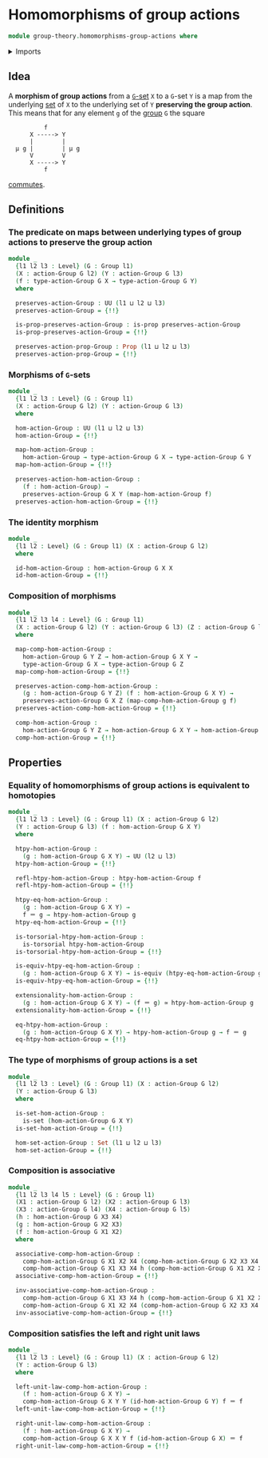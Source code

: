 # Homomorphisms of group actions

```agda
module group-theory.homomorphisms-group-actions where
```

<details><summary>Imports</summary>

```agda
open import foundation.commuting-squares-of-maps
open import foundation.dependent-pair-types
open import foundation.equivalences
open import foundation.function-types
open import foundation.fundamental-theorem-of-identity-types
open import foundation.homotopies
open import foundation.homotopy-induction
open import foundation.identity-types
open import foundation.iterated-dependent-product-types
open import foundation.propositions
open import foundation.sets
open import foundation.subtype-identity-principle
open import foundation.torsorial-type-families
open import foundation.universe-levels

open import group-theory.group-actions
open import group-theory.groups
```

</details>

## Idea

A **morphism of group actions** from a [`G`-set](group-theory.group-actions.md)
`X` to a `G`-set `Y` is a map from the underlying [set](foundation-core.sets.md)
of `X` to the underlying set of `Y` **preserving the group action**. This means
that for any element `g` of the [group](group-theory.groups.md) `G` the square

```text
          f
      X -----> Y
      |        |
  μ g |        | μ g
      V        V
      X -----> Y
          f
```

[commutes](foundation-core.commuting-squares-of-maps.md).

## Definitions

### The predicate on maps between underlying types of group actions to preserve the group action

```agda
module _
  {l1 l2 l3 : Level} (G : Group l1)
  (X : action-Group G l2) (Y : action-Group G l3)
  (f : type-action-Group G X → type-action-Group G Y)
  where

  preserves-action-Group : UU (l1 ⊔ l2 ⊔ l3)
  preserves-action-Group = {!!}

  is-prop-preserves-action-Group : is-prop preserves-action-Group
  is-prop-preserves-action-Group = {!!}

  preserves-action-prop-Group : Prop (l1 ⊔ l2 ⊔ l3)
  preserves-action-prop-Group = {!!}
```

### Morphisms of `G`-sets

```agda
module _
  {l1 l2 l3 : Level} (G : Group l1)
  (X : action-Group G l2) (Y : action-Group G l3)
  where

  hom-action-Group : UU (l1 ⊔ l2 ⊔ l3)
  hom-action-Group = {!!}

  map-hom-action-Group :
    hom-action-Group → type-action-Group G X → type-action-Group G Y
  map-hom-action-Group = {!!}

  preserves-action-hom-action-Group :
    (f : hom-action-Group) →
    preserves-action-Group G X Y (map-hom-action-Group f)
  preserves-action-hom-action-Group = {!!}
```

### The identity morphism

```agda
module _
  {l1 l2 : Level} (G : Group l1) (X : action-Group G l2)
  where

  id-hom-action-Group : hom-action-Group G X X
  id-hom-action-Group = {!!}
```

### Composition of morphisms

```agda
module _
  {l1 l2 l3 l4 : Level} (G : Group l1)
  (X : action-Group G l2) (Y : action-Group G l3) (Z : action-Group G l4)
  where

  map-comp-hom-action-Group :
    hom-action-Group G Y Z → hom-action-Group G X Y →
    type-action-Group G X → type-action-Group G Z
  map-comp-hom-action-Group = {!!}

  preserves-action-comp-hom-action-Group :
    (g : hom-action-Group G Y Z) (f : hom-action-Group G X Y) →
    preserves-action-Group G X Z (map-comp-hom-action-Group g f)
  preserves-action-comp-hom-action-Group = {!!}

  comp-hom-action-Group :
    hom-action-Group G Y Z → hom-action-Group G X Y → hom-action-Group G X Z
  comp-hom-action-Group = {!!}
```

## Properties

### Equality of homomorphisms of group actions is equivalent to homotopies

```agda
module _
  {l1 l2 l3 : Level} (G : Group l1) (X : action-Group G l2)
  (Y : action-Group G l3) (f : hom-action-Group G X Y)
  where

  htpy-hom-action-Group :
    (g : hom-action-Group G X Y) → UU (l2 ⊔ l3)
  htpy-hom-action-Group = {!!}

  refl-htpy-hom-action-Group : htpy-hom-action-Group f
  refl-htpy-hom-action-Group = {!!}

  htpy-eq-hom-action-Group :
    (g : hom-action-Group G X Y) →
    f ＝ g → htpy-hom-action-Group g
  htpy-eq-hom-action-Group = {!!}

  is-torsorial-htpy-hom-action-Group :
    is-torsorial htpy-hom-action-Group
  is-torsorial-htpy-hom-action-Group = {!!}

  is-equiv-htpy-eq-hom-action-Group :
    (g : hom-action-Group G X Y) → is-equiv (htpy-eq-hom-action-Group g)
  is-equiv-htpy-eq-hom-action-Group = {!!}

  extensionality-hom-action-Group :
    (g : hom-action-Group G X Y) → (f ＝ g) ≃ htpy-hom-action-Group g
  extensionality-hom-action-Group = {!!}

  eq-htpy-hom-action-Group :
    (g : hom-action-Group G X Y) → htpy-hom-action-Group g → f ＝ g
  eq-htpy-hom-action-Group = {!!}
```

### The type of morphisms of group actions is a set

```agda
module _
  {l1 l2 l3 : Level} (G : Group l1) (X : action-Group G l2)
  (Y : action-Group G l3)
  where

  is-set-hom-action-Group :
    is-set (hom-action-Group G X Y)
  is-set-hom-action-Group = {!!}

  hom-set-action-Group : Set (l1 ⊔ l2 ⊔ l3)
  hom-set-action-Group = {!!}
```

### Composition is associative

```agda
module _
  {l1 l2 l3 l4 l5 : Level} (G : Group l1)
  (X1 : action-Group G l2) (X2 : action-Group G l3)
  (X3 : action-Group G l4) (X4 : action-Group G l5)
  (h : hom-action-Group G X3 X4)
  (g : hom-action-Group G X2 X3)
  (f : hom-action-Group G X1 X2)
  where

  associative-comp-hom-action-Group :
    comp-hom-action-Group G X1 X2 X4 (comp-hom-action-Group G X2 X3 X4 h g) f ＝
    comp-hom-action-Group G X1 X3 X4 h (comp-hom-action-Group G X1 X2 X3 g f)
  associative-comp-hom-action-Group = {!!}

  inv-associative-comp-hom-action-Group :
    comp-hom-action-Group G X1 X3 X4 h (comp-hom-action-Group G X1 X2 X3 g f) ＝
    comp-hom-action-Group G X1 X2 X4 (comp-hom-action-Group G X2 X3 X4 h g) f
  inv-associative-comp-hom-action-Group = {!!}
```

### Composition satisfies the left and right unit laws

```agda
module _
  {l1 l2 l3 : Level} (G : Group l1) (X : action-Group G l2)
  (Y : action-Group G l3)
  where

  left-unit-law-comp-hom-action-Group :
    (f : hom-action-Group G X Y) →
    comp-hom-action-Group G X Y Y (id-hom-action-Group G Y) f ＝ f
  left-unit-law-comp-hom-action-Group = {!!}

  right-unit-law-comp-hom-action-Group :
    (f : hom-action-Group G X Y) →
    comp-hom-action-Group G X X Y f (id-hom-action-Group G X) ＝ f
  right-unit-law-comp-hom-action-Group = {!!}
```
